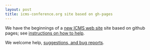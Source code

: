 ```yaml
---
layout: post
title: icms-conference.org site based on gh-pages
---
```


We have the beginnings of a [new ICMS web site](http://icms-conference.github.io) site
based on github pages; see
[instructions on how to help](https://github.com/icms-conference/icms-conference.githug.io).

We welcome help, [suggestions, and bug reports](https://github.com/icms-conference/icms-conference.githug.io/issues). 
